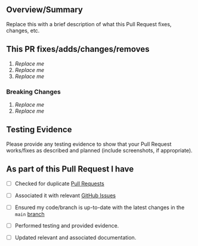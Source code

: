 <!-- Thank you for submitting a Pull Request. Please fill out the template below.-->
## Overview/Summary

Replace this with a brief description of what this Pull Request fixes, changes, etc.

## This PR fixes/adds/changes/removes

1. *Replace me*
2. *Replace me*
3. *Replace me*

### Breaking Changes

1. *Replace me*
2. *Replace me*

## Testing Evidence

Please provide any testing evidence to show that your Pull Request works/fixes as described and planned (include screenshots, if appropriate).

## As part of this Pull Request I have

- [ ] Checked for duplicate [Pull Requests](https://github.com/Azure/AzureMonitorStarterPacks/pulls)
- [ ] Associated it with relevant [GitHub Issues](https://github.com/Azure/AzureMonitorStarterPacks/issues)
- [ ] Ensured my code/branch is up-to-date with the latest changes in the `main` [branch](https://github.com/Azure/AzureMonitorStarterPacks/tree/main)
- [ ] Performed testing and provided evidence.
- [ ] Updated relevant and associated documentation.

